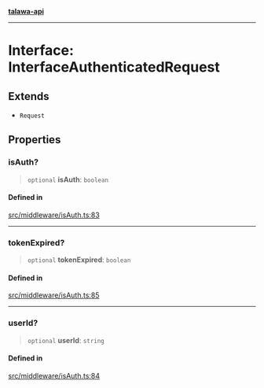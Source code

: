 [**talawa-api**](../../../README.md)

***

# Interface: InterfaceAuthenticatedRequest

## Extends

- `Request`

## Properties

### isAuth?

> `optional` **isAuth**: `boolean`

#### Defined in

[src/middleware/isAuth.ts:83](https://github.com/Suyash878/talawa-api/blob/b5a9d8b4a1ea678a3d6f5b710b3721f91a3052fc/src/middleware/isAuth.ts#L83)

***

### tokenExpired?

> `optional` **tokenExpired**: `boolean`

#### Defined in

[src/middleware/isAuth.ts:85](https://github.com/Suyash878/talawa-api/blob/b5a9d8b4a1ea678a3d6f5b710b3721f91a3052fc/src/middleware/isAuth.ts#L85)

***

### userId?

> `optional` **userId**: `string`

#### Defined in

[src/middleware/isAuth.ts:84](https://github.com/Suyash878/talawa-api/blob/b5a9d8b4a1ea678a3d6f5b710b3721f91a3052fc/src/middleware/isAuth.ts#L84)
